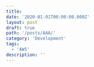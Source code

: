 ```yaml
---
title: 
date: '2020-01-01T00:00:00.000Z'
layout: post
draft: true
path: '/posts/AAA/'
category: 'Development'
tags:
  - 'AWS'
description: ''
---
```

